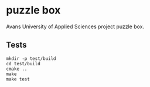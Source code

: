 # puzzle box

Avans University of Applied Sciences project puzzle box.

## Tests

```
mkdir -p test/build
cd test/build
cmake ..
make
make test
```
